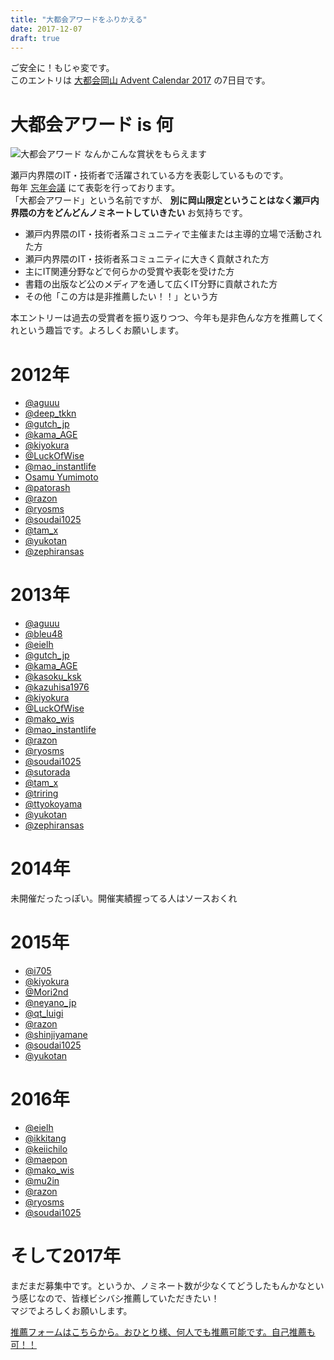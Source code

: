 ```yaml
---
title: "大都会アワードをふりかえる"
date: 2017-12-07
draft: true
---
```


ご安全に！もじゃ変です。  
このエントリは [大都会岡山 Advent Calendar 2017](https://adventar.org/calendars/2259) の7日目です。

# 大都会アワード is 何

![大都会アワード](https://lh3.googleusercontent.com/SHFWwBS3tFH7rPNeJBWLcLoCcNc-NxscmYLQv1QBSjF2g6AeVFkNAVTTPykwzQH_59MUObaCodOfOvF_7Pjgj-QYgcCregueZBfmgrkn-70M5-NeaU4AsQrx56JbdZrJ5ANolXwAd9MkEm7pbZs2IM3MggPJPQQu2EnRO3GxDixnOwf6TMgOkJxbGAXpGh83cUsCIXUtfI41Jx04LI7xL5kEpYyycHLwZCxHUuRD__iLo_peyVGXDK6fuCtvCFlK4Z6JSOfDdiIFW6w51UeaPnZ1C8T0efaMxtJG5t2ME_tsS6LatAv-bxadgc8miwbHSWfcdZ4PjjTj0I7XvXx4gTujjaAyAMcl106l5z9kRG2q-FRjeZHEGJOXaug75b1Pouc3SWxM7EWSKhbwFNRW9QfHY__e-pjrIU8Uxm05voOYDo5sSBiwB8sm4iZqgdl_GZFhLAA8XUJDnTehnKeZ4jXd7hMt4D81I6o76E-qDPhFAFs9Bdm6yLegZAdcVljjX6pDgIDamtfHC2BGzUf7Gw5rd37Yiz48xSBTcoOQ_SXlzxJE10bwUg_UuXGY324rWXovASbXNyog9Ryn7rhPe0-uWD8kjUHBQPeC6gS7NQ=w1759-h989-no) なんかこんな賞状をもらえます

瀬戸内界隈のIT・技術者で活躍されている方を表彰しているものです。  
毎年 [忘年会議](https://bonenkaigi.connpass.com/) にて表彰を行っております。  
「大都会アワード」という名前ですが、 **別に岡山限定ということはなく瀬戸内界隈の方をどんどんノミネートしていきたい** お気持ちです。

- 瀬戸内界隈のIT・技術者系コミュニティで主催または主導的立場で活動された方
- 瀬戸内界隈のIT・技術者系コミュニティに大きく貢献された方
- 主にIT関連分野などで何らかの受賞や表彰を受けた方
- 書籍の出版など公のメディアを通して広くIT分野に貢献された方
- その他「この方は是非推薦したい！！」という方

本エントリーは過去の受賞者を振り返りつつ、今年も是非色んな方を推薦してくれという趣旨です。よろしくお願いします。

# 2012年

- [@aguuu](https://twitter.com/aguuu)
- [@deep_tkkn](https://twitter.com/deep_tkkn)
- [@gutch_jp](https://twitter.com/gutch_jp)
- [@kama_AGE](https://twitter.com/kama_AGE)
- [@kiyokura](https://twitter.com/kiyokura)
- [@LuckOfWise](https://twitter.com/LuckOfWise)
- [@mao_instantlife](https://twitter.com/mao_instantlife)
- [Osamu Yumimoto](https://www.facebook.com/lopes.nb)
- [@patorash](https://twitter.com/patorash)
- [@razon](https://twitter.com/razon)
- [@ryosms](https://twitter.com/ryosms)
- [@soudai1025](https://twitter.com/soudai1025)
- [@tam_x](https://twitter.com/tam_x)
- [@yukotan](https://twitter.com/yukotan)
- [@zephiransas](https://twitter.com/zephiransas)

# 2013年

- [@aguuu](https://twitter.com/aguuu)
- [@bleu48](https://twitter.com/bleu48)
- [@eielh](https://twitter.com/eielh)
- [@gutch_jp](https://twitter.com/gutch_jp)
- [@kama_AGE](https://twitter.com/kama_AGE)
- [@kasoku_ksk](https://twitter.com/kasoku_ksk)
- [@kazuhisa1976](https://twitter.com/kazuhisa1976)
- [@kiyokura](https://twitter.com/kiyokura)
- [@LuckOfWise](https://twitter.com/LuckOfWise)
- [@mako_wis](https://twitter.com/mako_wis)
- [@mao_instantlife](https://twitter.com/mao_instantlife)
- [@razon](https://twitter.com/razon)
- [@ryosms](https://twitter.com/ryosms)
- [@soudai1025](https://twitter.com/soudai1025)
- [@sutorada](https://twitter.com/sutorada)
- [@tam_x](https://twitter.com/tam_x)
- [@triring](https://twitter.com/triring)
- [@ttyokoyama](https://twitter.com/ttyokoyama)
- [@yukotan](https://twitter.com/yukotan)
- [@zephiransas](https://twitter.com/zephiransas)

# 2014年

未開催だったっぽい。開催実績握ってる人はソースおくれ

# 2015年

- [@i705](https://twitter.com/i705)
- [@kiyokura](https://twitter.com/kiyokura)
- [@Mori2nd](https://twitter.com/Mori2nd)
- [@neyano_jp](https://twitter.com/neyano_jp)
- [@qt_luigi](https://twitter.com/qt_luigi)
- [@razon](https://twitter.com/razon)
- [@shinjiyamane](https://twitter.com/shinjiyamane)
- [@soudai1025](https://twitter.com/soudai1025)
- [@yukotan](https://twitter.com/yukotan)

# 2016年

- [@eielh](https://twitter.com/eielh)
- [@ikkitang](https://twitter.com/ikkitang)
- [@keiichilo](https://twitter.com/keiichilo)
- [@maepon](https://twitter.com/maepon)
- [@mako_wis](https://twitter.com/mako_wis)
- [@mu2in](https://twitter.com/mu2in)
- [@razon](https://twitter.com/razon)
- [@ryosms](https://twitter.com/ryosms)
- [@soudai1025](https://twitter.com/soudai1025)

# そして2017年

まだまだ募集中です。というか、ノミネート数が少なくてどうしたもんかなという感じなので、皆様ビシバシ推薦していただきたい！  
マジでよろしくお願いします。

[推薦フォームはこちらから。おひとり様、何人でも推薦可能です。自己推薦も可！！](https://docs.google.com/forms/d/1625Y8jI5x1AUvXFjoU5pOS8nIdo-N6PHr6q9OlQVv0Q/viewform)
